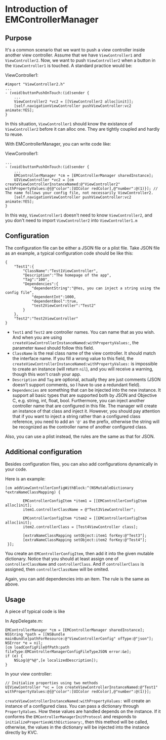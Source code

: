 # Introduction of EMControllerManager

## Purpose
It's a common scenario that we want to push a view controller inside another view controller. Assume that we have `ViewController1` and `ViewController2`. Now, we want to push `ViewController2` when a button in the `ViewController1` is touched. A standard practice would be:

ViewController1:

	#import "ViewController2.h"
	...
	- (void)buttonPushOnTouch:(id)sender {
		...
		ViewController2 *vc2 = [[ViewController2 alloc]init]];
		[self.navigationViewController pushViewController:vc2 animate:YES];
	}
	
In this situation, `ViewController1` should know the existance of `ViewController2` before it can alloc one. They are tightly coupled and hardly to reuse.

With EMControllerManager, you can write code like:

ViewController1:

	...
	- (void)buttonPushOnTouch:(id)sender {
		...
		EMControllerManager *cm = [EMControllerManager sharedInstance];
		UIViewController *vc2 = [cm createViewControllerInstanceNamed:@"ViewController2" withPropertyValues:@{@"color":[UIColor redColor],@"number":@(1)}]; // The name follows your config file, not necessarily ViewController2.
		[self.navigationViewController pushViewController:vc2 animate:YES];
	}
	
In this way, `ViewController1` doesn't need to know `ViewController2`, and you don't need to import `ViewController2` into `ViewController1.m`

## Configuration
The configuration file can be either a JSON file or a plist file. Take JSON file as an example, a typical configuration code should be like this:

	{
	    "Test1":{
	        "ClassName":"Test1ViewController",
	        "Description":"The homepage of the app",
	        "Tag":"100",
	        "Dependencies":{
	            "dependentString":"@Yes, you can inject a string using the config file",
	            "dependentInt":1000,
	            "dependentBool":true,
	            "test2ViewController":"Test2"
	        }
	    },
	    "Test2":"Test2ViewController"
	}

* `Test1` and `Test2` are controller names. You can name that as you wish. And when you are using `createViewControllerInstanceNamed:withPropertyValues:`, the parameter `Named` should follow this field.
* `ClassName` is the real class name of the view controller. It should match the interface name. If you fill a wrong value to this field, the `createViewControllerInstanceNamed:withPropertyValues:` is impossible to create an instance (will return `nil`), and you will receive a warning, though this won't crash your app.
* `Description` and `Tag` are optional, actually they are just comments (JSON doesn't support comments, so I have to use a redundant field).
* `Dependencies` are something that can be injected into the new instance. It support all basic types that are supported both by JSON and Objective C, e.g. string, int, float, bool. Furthermore, you can inject another controller name that are configured in this file. The manager will create an instance of that class and inject it. However, you should pay attention that if you want to inject a string rather than a configured class reference, you need to add an `'@'` as the prefix, otherwise the string will be recognized as the controller name of another configured class. 

Also, you can use a plist instead, the rules are the same as that for JSON.

## Additional configuration
Besides configuration files, you can also add configurations dynamically in your code.

Here is an example:

	[cm addViewControllerConfigWithBlock:^(NSMutableDictionary *extraNameClassMapping) {
	        
	        EMControllerConfigItem *item1 = [[EMControllerConfigItem alloc]init];
	        item1.controllerClassName = @"Test3ViewController";
	        
	        EMControllerConfigItem *item2 = [[EMControllerConfigItem alloc]init];
	        item2.controllerClass = [Test4ViewController class];
	        
	        [extraNameClassMapping setObject:item1 forKey:@"Test3"];
	        [extraNameClassMapping setObject:item2 forKey:@"Test4"];
	 }];
	 
You create an `EMControllerConfigItem`, then add it into the given mutable dictionary. Notice that you should at least assign one of `controllerClassName` and `controllerClass`. And if `controllerClass` is assigned, then `controllerClassName` will be omited.

Again, you can add dependencies into an item. The rule is the same as above. 

## Usage

A piece of typical code is like

In AppDelegate.m:

	EMControllerManager *cm = [EMControllerManager sharedInstance];
	NSString *path = [[NSBundle mainBundle]pathForResource:@"ViewControllerConfig" ofType:@"json"];
	NSError *e = nil;
	[cm loadConfigFileOfPath:path fileType:EMControllerManagerConfigFileTypeJSON error:&e];
	if (e) {
	    NSLog(@"%@",[e localizedDescription]);
	}

In your view controller:

	// Initialize properties using two methods
	UIViewController *vc = [cm createViewControllerInstanceNamed:@"Test1" withPropertyValues:@{@"color":[UIColor redColor],@"number":@(1)}];
	
`createViewControllerInstanceNamed:withPropertyValues:` will create an instance of a configured class. You can pass a dictionary through `PropertyValues`. How these values are handled depends on the instance. If it conforms the `EMControllerManagerInitProtocol` and responds to `initializePropertiesWithDictionary:`, then this method will be called, otherwise, the values in the dictionary will be injected into the instance directly by KVC.
